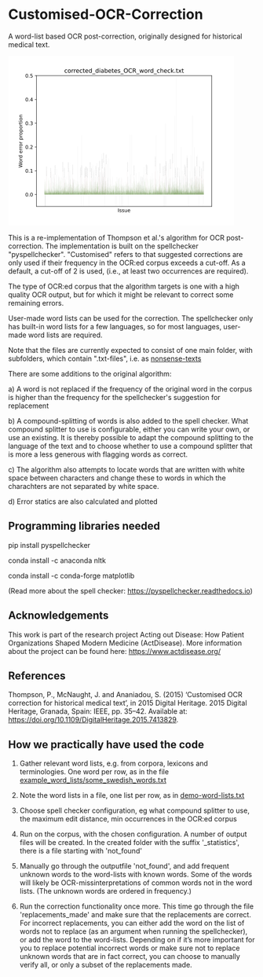 # Customised-OCR-Correction
A word-list based OCR post-correction, originally designed for historical medical text. 

![OCR statistics](sample_graph.png)

This is a re-implementation of Thompson et al.'s algorithm for OCR post-correction. The implementation is built on the spellchecker "pyspellchecker". "Customised" refers to that suggested corrections are only used if their frequency in the OCR:ed corpus exceeds a cut-off. As a default, a cut-off of 2 is used, (i.e., at least two occurrences are required).

The type of OCR:ed corpus that the algorithm targets is one with a high quality OCR output, but for which it might be relevant to correct some remaining errors.

User-made word lists can be used for the correction. The spellchecker only has built-in word lists for a few languages, so for most languages, user-made word lists are required.

Note that the files are currently expected to consist of one main folder, with subfolders, which contain ".txt-files", i.e. as [nonsense-texts](https://github.com/CDHUppsala/Customised-OCR-Correction/tree/main/nonsense-texts)

There are some additions to the original algorithm:

a) A word is not replaced if the frequency of the original word in the corpus is higher than the frequency for the spellchecker's suggestion for replacement

b) A compound-splitting of words is also added to the spell checker. What compound splitter to use is configurable, either you can write your own, or use an existing. It is thereby possible to adapt the compound splitting to the language of the text and to choose whether to use a compound splitter that is more a less generous with flagging words as correct.

c) The algorithm also attempts to locate words that are written with white space between characters and change these to words in which the charachters are not separated by white space.

d) Error statics are also calculated and plotted

## Programming libraries needed
pip install pyspellchecker

conda install -c anaconda nltk

conda install -c conda-forge matplotlib

(Read more about the spell checker: https://pyspellchecker.readthedocs.io)


## Acknowledgements
This work is part of the research project Acting out Disease: How Patient Organizations Shaped Modern Medicine (ActDisease). More information about the project can be found here: https://www.actdisease.org/

## References
Thompson, P., McNaught, J. and Ananiadou, S. (2015) ‘Customised OCR correction for historical medical text’, in 2015 Digital Heritage. 2015 Digital Heritage, Granada, Spain: IEEE, pp. 35–42. Available at: https://doi.org/10.1109/DigitalHeritage.2015.7413829.

## How we practically have used the code
1. Gather relevant word lists, e.g. from corpora, lexicons and terminologies. One word per row, as in the file [example_word_lists/some_swedish_words.txt](https://github.com/CDHUppsala/Customised-OCR-Correction/tree/main/example_word_lists/some_swedish_words.txt)


2. Note the word lists in a file, one list per row, as in [demo-word-lists.txt](https://github.com/CDHUppsala/Customised-OCR-Correction/tree/main/demo-word-lists.txt)

3. Choose spell checker configuration, eg what compound splitter to use, the maximum edit distance, min occurrences in the OCR:ed corpus

4. Run on the corpus, with the chosen configuration. A number of output files will be created. In the created folder with the suffix '_statistics', there is a file starting with 'not_found'

5. Manually go through the outputfile 'not_found', and add frequent unknown words to the word-lists with known words.  Some of the words will likely be OCR-missinterpretations of common words not in the word lists. (The unknown words are ordered in frequency.)

6. Run the correction functionality once more. This time go through the file 'replacements_made' and make sure that the replacements are correct. For incorrect replacements, you can either add the word on the list of words not to replace (as an argument when running the spellchecker), or add the word to the word-lists. Depending on if it’s more important for you to replace potential incorrect words or make sure not to replace unknown words that are in fact correct, you can choose to manually verify all, or only a subset of the replacements made.
